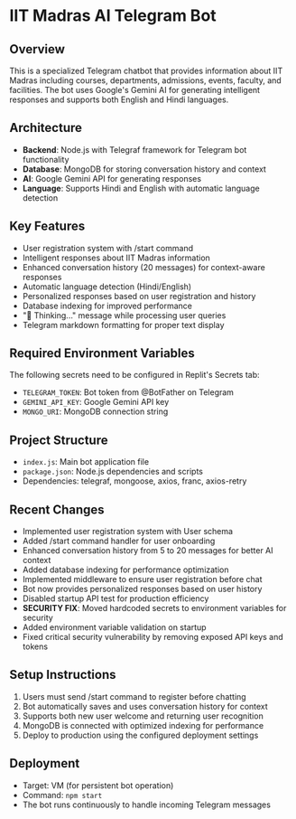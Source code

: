 # IIT Madras AI Telegram Bot

## Overview
This is a specialized Telegram chatbot that provides information about IIT Madras including courses, departments, admissions, events, faculty, and facilities. The bot uses Google's Gemini AI for generating intelligent responses and supports both English and Hindi languages.

## Architecture
- **Backend**: Node.js with Telegraf framework for Telegram bot functionality
- **Database**: MongoDB for storing conversation history and context
- **AI**: Google Gemini API for generating responses
- **Language**: Supports Hindi and English with automatic language detection

## Key Features
- User registration system with /start command
- Intelligent responses about IIT Madras information
- Enhanced conversation history (20 messages) for context-aware responses
- Automatic language detection (Hindi/English)
- Personalized responses based on user registration and history
- Database indexing for improved performance
- "🤔 Thinking..." message while processing user queries
- Telegram markdown formatting for proper text display

## Required Environment Variables
The following secrets need to be configured in Replit's Secrets tab:
- `TELEGRAM_TOKEN`: Bot token from @BotFather on Telegram
- `GEMINI_API_KEY`: Google Gemini API key
- `MONGO_URI`: MongoDB connection string

## Project Structure
- `index.js`: Main bot application file
- `package.json`: Node.js dependencies and scripts
- Dependencies: telegraf, mongoose, axios, franc, axios-retry

## Recent Changes
- Implemented user registration system with User schema
- Added /start command handler for user onboarding
- Enhanced conversation history from 5 to 20 messages for better AI context
- Added database indexing for performance optimization
- Implemented middleware to ensure user registration before chat
- Bot now provides personalized responses based on user history
- Disabled startup API test for production efficiency
- **SECURITY FIX**: Moved hardcoded secrets to environment variables for security
- Added environment variable validation on startup
- Fixed critical security vulnerability by removing exposed API keys and tokens

## Setup Instructions
1. Users must send /start command to register before chatting
2. Bot automatically saves and uses conversation history for context
3. Supports both new user welcome and returning user recognition
4. MongoDB is connected with optimized indexing for performance
5. Deploy to production using the configured deployment settings

## Deployment
- Target: VM (for persistent bot operation)
- Command: `npm start`
- The bot runs continuously to handle incoming Telegram messages